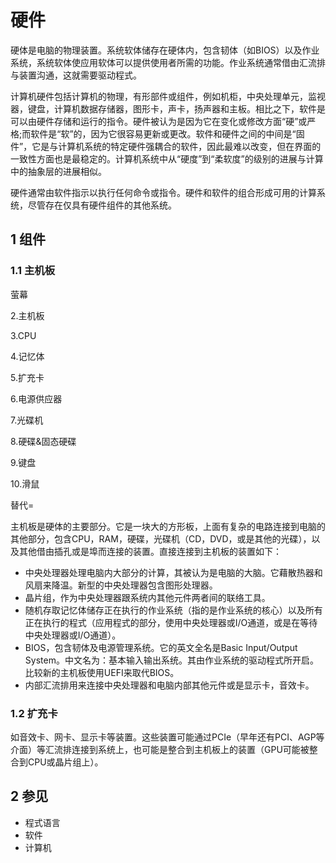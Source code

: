# 硬件



硬体是电脑的物理装置。系统软体储存在硬体内，包含韧体（如BIOS）以及作业系统，系统软体使应用软体可以提供使用者所需的功能。作业系统通常借由汇流排与装置沟通，这就需要驱动程式。

计算机硬件包括计算机的物理，有形部件或组件，例如机柜，中央处理单元，监视器，键盘，计算机数据存储器，图形卡，声卡，扬声器和主板。相比之下，软件是可以由硬件存储和运行的指令。硬件被认为是因为它在变化或修改方面“硬”或严格;而软件是“软”的，因为它很容易更新或更改。软件和硬件之间的中间是“固件”，它是与计算机系统的特定硬件强耦合的软件，因此最难以改变，但在界面的一致性方面也是最稳定的。计算机系统中从“硬度”到“柔软度”的级别的进展与计算中的抽象层的进展相似。

硬件通常由软件指示以执行任何命令或指令。硬件和软件的组合形成可用的计算系统，尽管存在仅具有硬件组件的其他系统。



## 1 组件



### 1.1 主机板

萤幕

2.主机板

3.CPU

4.记忆体

5.扩充卡

6.电源供应器

7.光碟机

8.硬碟&固态硬碟

9.键盘

10.滑鼠

替代=

主机板是硬体的主要部分。它是一块大的方形板，上面有复杂的电路连接到电脑的其他部分，包含CPU，RAM，硬碟，光碟机（CD，DVD，或是其他的光碟），以及其他借由插孔或是埠而连接的装置。直接连接到主机板的装置如下：

* 中央处理器处理电脑内大部分的计算，其被认为是电脑的大脑。它藉散热器和风扇来降温。新型的中央处理器包含图形处理器。
* 晶片组，作为中央处理器跟系统内其他元件两者间的联络工具。
* 随机存取记忆体储存正在执行的作业系统（指的是作业系统的核心）以及所有正在执行的程式（应用程式的部分，使用中央处理器或I/O通道，或是在等待中央处理器或I/O通道）。
* BIOS，包含韧体及电源管理系统。它的英文全名是Basic Input/Output System。中文名为：基本输入输出系统。其由作业系统的驱动程式所开启。比较新的主机板使用UEFI来取代BIOS。
* 内部汇流排用来连接中央处理器和电脑内部其他元件或是显示卡，音效卡。



### 1.2 扩充卡

如音效卡、网卡、显示卡等装置。这些装置可能通过PCIe（早年还有PCI、AGP等介面）等汇流排连接到系统上，也可能是整合到主机板上的装置（GPU可能被整合到CPU或晶片组上）。



## 2 参见

* 程式语言
* 软件
* 计算机



